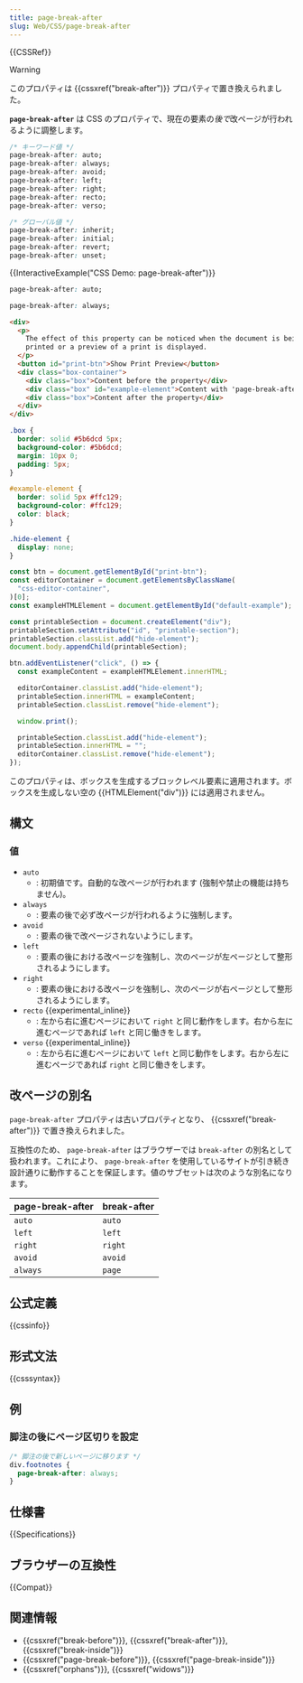 ```yaml
---
title: page-break-after
slug: Web/CSS/page-break-after
---
```


{{CSSRef}}

> [!WARNING]
> このプロパティは {{cssxref("break-after")}} プロパティで置き換えられました。

**`page-break-after`** は CSS のプロパティで、現在の要素の*後で*改ページが行われるように調整します。

```css
/* キーワード値 */
page-break-after: auto;
page-break-after: always;
page-break-after: avoid;
page-break-after: left;
page-break-after: right;
page-break-after: recto;
page-break-after: verso;

/* グローバル値 */
page-break-after: inherit;
page-break-after: initial;
page-break-after: revert;
page-break-after: unset;
```

{{InteractiveExample("CSS Demo: page-break-after")}}

```css interactive-example-choice
page-break-after: auto;
```

```css interactive-example-choice
page-break-after: always;
```

```html interactive-example
<div>
  <p>
    The effect of this property can be noticed when the document is being
    printed or a preview of a print is displayed.
  </p>
  <button id="print-btn">Show Print Preview</button>
  <div class="box-container">
    <div class="box">Content before the property</div>
    <div class="box" id="example-element">Content with 'page-break-after'</div>
    <div class="box">Content after the property</div>
  </div>
</div>
```

```css interactive-example
.box {
  border: solid #5b6dcd 5px;
  background-color: #5b6dcd;
  margin: 10px 0;
  padding: 5px;
}

#example-element {
  border: solid 5px #ffc129;
  background-color: #ffc129;
  color: black;
}

.hide-element {
  display: none;
}
```

```js interactive-example
const btn = document.getElementById("print-btn");
const editorContainer = document.getElementsByClassName(
  "css-editor-container",
)[0];
const exampleHTMLElement = document.getElementById("default-example");

const printableSection = document.createElement("div");
printableSection.setAttribute("id", "printable-section");
printableSection.classList.add("hide-element");
document.body.appendChild(printableSection);

btn.addEventListener("click", () => {
  const exampleContent = exampleHTMLElement.innerHTML;

  editorContainer.classList.add("hide-element");
  printableSection.innerHTML = exampleContent;
  printableSection.classList.remove("hide-element");

  window.print();

  printableSection.classList.add("hide-element");
  printableSection.innerHTML = "";
  editorContainer.classList.remove("hide-element");
});
```

このプロパティは、ボックスを生成するブロックレベル要素に適用されます。ボックスを生成しない空の {{HTMLElement("div")}} には適用されません。

## 構文

### 値

- `auto`
  - : 初期値です。自動的な改ページが行われます (強制や禁止の機能は持ちません)。
- `always`
  - : 要素の後で必ず改ページが行われるように強制します。
- `avoid`
  - : 要素の後で改ページされないようにします。
- `left`
  - : 要素の後における改ページを強制し、次のページが左ページとして整形されるようにします。
- `right`
  - : 要素の後における改ページを強制し、次のページが右ページとして整形されるようにします。
- `recto` {{experimental_inline}}
  - : 左から右に進むページにおいて `right` と同じ動作をします。右から左に進むページであれば `left` と同じ働きをします。
- `verso` {{experimental_inline}}
  - : 左から右に進むページにおいて `left` と同じ動作をします。右から左に進むページであれば `right` と同じ働きをします。

## 改ページの別名

`page-break-after` プロパティは古いプロパティとなり、 {{cssxref("break-after")}} で置き換えられました。

互換性のため、 `page-break-after` はブラウザーでは `break-after` の別名として扱われます。これにより、 `page-break-after` を使用しているサイトが引き続き設計通りに動作することを保証します。値のサブセットは次のような別名になります。

| page-break-after | break-after |
| ---------------- | ----------- |
| `auto`           | `auto`      |
| `left`           | `left`      |
| `right`          | `right`     |
| `avoid`          | `avoid`     |
| `always`         | `page`      |

## 公式定義

{{cssinfo}}

## 形式文法

{{csssyntax}}

## 例

### 脚注の後にページ区切りを設定

```css
/* 脚注の後で新しいページに移ります */
div.footnotes {
  page-break-after: always;
}
```

## 仕様書

{{Specifications}}

## ブラウザーの互換性

{{Compat}}

## 関連情報

- {{cssxref("break-before")}}, {{cssxref("break-after")}}, {{cssxref("break-inside")}}
- {{cssxref("page-break-before")}}, {{cssxref("page-break-inside")}}
- {{cssxref("orphans")}}, {{cssxref("widows")}}
